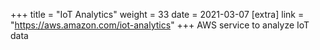 +++
title = "IoT Analytics"
weight = 33
date = 2021-03-07
[extra]
link = "https://aws.amazon.com/iot-analytics"
+++
AWS service to analyze IoT data

